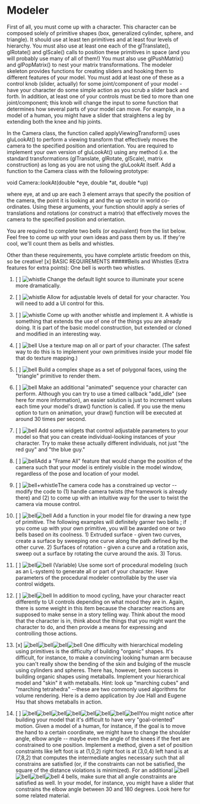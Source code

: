 # Modeler
First of all, you must come up with a character. This character can be composed solely of primitive shapes (box, generalized cylinder, sphere, and triangle).  It should use at least ten primitives and at least four levels of hierarchy. You must also use at least one each of the glTranslate(), glRotate() and glScale() calls to position these primitives in space (and you will probably use many of all of them!) You must also use glPushMatrix() and glPopMatrix() to nest your matrix transformations. The modeler skeleton provides functions for creating sliders and hooking them to different features of your model. You must add at least one of these as a control knob (slider, actually) for some joint/component of your model - have your character do some simple action as you scrub a slider back and forth. In addition, at least one of your controls must be tied to more than one joint/component; this knob will change the input to some function that determines how several parts of your model can move. For example, in a model of a human, you might have a slider that straightens a leg by extending both the knee and hip joints.

In the Camera class, the function called applyViewingTransform() uses gluLookAt() to perform a viewing transform that effectively moves the camera to the specified position and orientation. You are required to implement your own version of gluLookAt() using any method (i.e. the standard transformations (glTranslate, glRotate, glScale), matrix construction) as long as you are not using the gluLookAt itself. Add a function to the Camera class with the following prototype:

void Camera::lookAt(double *eye, double *at, double *up)

where eye, at and up are each 3 element arrays that specify the position of the camera, the point it is looking at and the up vector in world co-ordinates. Using these arguments, your function should apply a series of translations and rotations (or construct a matrix) that effectively moves the camera to the specified position and orientation.

You are required to complete two bells (or equivalent) from the list below. Feel free to come up with your own ideas and pass them by us. If they're cool, we'll count them as bells and whistles.

Other than these requirements, you have complete artistic freedom on this, so be creative!
[x] BASIC REQUIREMENTS
#####Bells and Whistles (Extra features for extra points):
One bell is worth two whistles.

1. [ ] ![whistle](http://i.imgur.com/VYSixYv.gif) Change the default light source to illuminate your scene more dramatically.

2. [ ] ![whistle](http://i.imgur.com/VYSixYv.gif) Allow for adjustable levels of detail for your character. You will need to add a UI control for this.

3. [ ] ![whistle](http://i.imgur.com/VYSixYv.gif) Come up with another whistle and implement it.  A whistle is something that extends the use of one of the things you are already doing.  It is part of the basic model construction, but extended or cloned and modified in an interesting way.

4. [ ] ![bell](http://i.imgur.com/HJ7cCdM.gif) Use a texture map on all or part of your character. (The safest way to do this is to implement your own primitives inside your model file that do texture mapping.)

5. [ ] ![bell](http://i.imgur.com/HJ7cCdM.gif) Build a complex shape as a set of polygonal faces, using the "triangle" primitive to render them.

6. [ ] ![bell](http://i.imgur.com/HJ7cCdM.gif) Make an additional "animated" sequence your character can perform.  Although you can try to use a timed callback "add_idle" (see here for more information), an easier solution is just to increment values each time your model's draw() function is called. If you use the menu option to turn on animation, your draw() function will be executed at around 30 times per second.

7. [ ] ![bell](http://i.imgur.com/HJ7cCdM.gif) Add some widgets that control adjustable parameters to your model so that you can create individual-looking instances of your character.  Try to make these actually different individuals, not just "the red guy" and "the blue guy."

8. [ ] ![bell](http://i.imgur.com/HJ7cCdM.gif)Add a "Frame All" feature that would change the position of the camera such that your model is entirely visible in the model window, regardless of the pose and location of your model.

9. [ ] ![bell+whistle](http://i.imgur.com/BxHJUfG.gif)The camera code has a constrained up vector -- modify the code to (1) handle camera twists (the framework is already there) and (2) to come up with an intuitive way for the user to twist the camera via mouse control.

10. [ ] ![bell](http://i.imgur.com/HJ7cCdM.gif)![bell](http://i.imgur.com/HJ7cCdM.gif) Add a function in your model file for drawing a new type of primitive. The following examples will definitely garner two bells ; if you come up with your own primitive, you will be awarded one or two bells based on its coolness. 1) Extruded surface - given two curves, create a surface by sweeping one curve along the path defined by the other curve. 2) Surfaces of rotation - given a curve and a rotation axis, sweep out a surface by rotating the curve around the axis. 3) Torus.

11. [ ] ![bell](http://i.imgur.com/HJ7cCdM.gif)![bell](http://i.imgur.com/HJ7cCdM.gif) (Variable) Use some sort of procedural modeling (such as an L-system) to generate all or part of your character. Have parameters of the procedural modeler controllable by the user via control widgets.

12. [ ] ![bell](http://i.imgur.com/HJ7cCdM.gif)![bell](http://i.imgur.com/HJ7cCdM.gif) In addition to mood cycling, have your character react differently to UI controls depending on what mood they are in.  Again, there is some weight in this item because the character reactions are supposed to make sense in a story telling way.  Think about the mood that the character is in, think about the things that you might want the character to do, and then provide a means for expressing and controlling those actions.

13. [x] ![bell](http://i.imgur.com/HJ7cCdM.gif)![bell](http://i.imgur.com/HJ7cCdM.gif)![bell](http://i.imgur.com/HJ7cCdM.gif)![bell](http://i.imgur.com/HJ7cCdM.gif) One difficulty with hierarchical modeling using primitives is the difficulty of building "organic" shapes. It's difficult, for instance, to make a convincing looking human arm because you can't really show the bending of the skin and bulging of the muscle using cylinders and spheres. There has, however, been success in building organic shapes using metaballs. Implement your hierarchical model and "skin" it with metaballs. Hint: look up "marching cubes" and "marching tetrahedra" --these are two commonly used algorithms for volume rendering. Here is a demo application by Joe Hall and Eugene Hsu that shows metaballs in action.

14. [ ] ![bell](http://i.imgur.com/HJ7cCdM.gif)![bell](http://i.imgur.com/HJ7cCdM.gif)![bell](http://i.imgur.com/HJ7cCdM.gif)![bell](http://i.imgur.com/HJ7cCdM.gif)![bell](http://i.imgur.com/HJ7cCdM.gif)![bell](http://i.imgur.com/HJ7cCdM.gif)![bell](http://i.imgur.com/HJ7cCdM.gif)![bell](http://i.imgur.com/HJ7cCdM.gif)You might notice after building your model that it's difficult to have very "goal-oriented" motion. Given a model of a human, for instance, if the goal is to move the hand to a certain coordinate, we might have to change the shoulder angle, elbow angle -- maybe even the angle of the knees if the feet are constrained to one position. Implement a method, given a set of position constraints like
left foot is at (1,0,2)
right foot is at (3,0,4)
left hand is at (7,8,2)
that computes the intermediate angles necessary such that all constrains are satisfied (or, if the constraints can not be satisfied, the square of the distance violations is minimized). For an additional  ![bell](http://i.imgur.com/HJ7cCdM.gif)![bell](http://i.imgur.com/HJ7cCdM.gif)![bell](http://i.imgur.com/HJ7cCdM.gif)![bell](http://i.imgur.com/HJ7cCdM.gif) 4 bells, make sure that all angle constraints are satisfied as well. In your model, for instance, you might have a slider that constrains the elbow angle between 30 and 180 degrees.  Look here for some related material.
